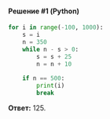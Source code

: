 #### Решение #1 (Python)
```python
for i in range(-100, 1000):
	s = i
	n = 350
	while n - s > 0:
		s = s + 25
		n = n + 10
	
	if n == 500:
		print(i)
		break
```

**Ответ:** 125.
